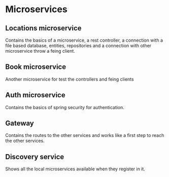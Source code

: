 # Microservices

## Locations microservice

Contains the basics of a microservice, a rest controller, a connection with a file based database, entities, repositories and a connection with other microservice throw a feing client.

## Book microservice

Another microservice for test the controllers and feing clients

## Auth microservice

Contains the basics of spring security for authentication.

## Gateway

Contains the routes to the other services and works like a first step to reach the other services.

## Discovery service

Shows all the local microservices available when they register in it.